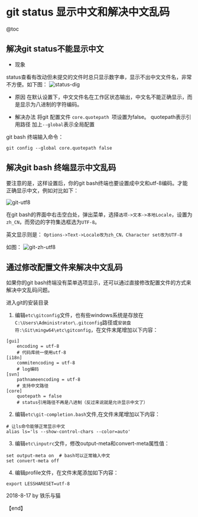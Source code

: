 # git status 显示中文和解决中文乱码
@toc

## 解决git status不能显示中文
* 现象

status查看有改动但未提交的文件时总只显示数字串，显示不出中文文件名，非常不方便。如下图：
![status-dig]($resource/status-dig.jpg)

* 原因
在默认设置下，中文文件名在工作区状态输出，中文名不能正确显示，而是显示为八进制的字符编码。

* 解决办法
将git 配置文件 `core.quotepath `项设置为false。
quotepath表示引用路径
加上`--global`表示全局配置

git bash 终端输入命令：
```
git config --global core.quotepath false
```

## 解决git bash 终端显示中文乱码
要注意的是，这样设置后，你的git bash终端也要设置成中文和utf-8编码。才能正确显示中文，例如对比如下：

![git-utf8]($resource/git-utf8.jpg)

在git bash的界面中右击空白处，弹出菜单，选择`选项->文本->本地Locale`，设置为`zh_CN`，而旁边的字符集选框选为`UTF-8`。

英文显示则是：
`Options->Text->Locale改为zh_CN，Character set改为UTF-8`

如图：
![git-zh-utf8]($resource/git-zh-utf8.jpg)

## 通过修改配置文件来解决中文乱码

如果你的git bash终端没有菜单选项显示，还可以通过直接修改配置文件的方式来解决中文乱码问题。

进入git的安装目录

1. 编辑`etc\gitconfig`文件，也有些windows系统是存放在`C:\Users\Administrator\.gitconfig`路径或`安装盘符:\Git\mingw64\etc\gitconfig`，在文件末尾增加以下内容：

```
[gui]  
    encoding = utf-8  
    # 代码库统一使用utf-8  
[i18n]  
    commitencoding = utf-8  
    # log编码  
[svn]  
    pathnameencoding = utf-8  
    # 支持中文路径  
[core]
	quotepath = false 
	# status引用路径不再是八进制（反过来说就是允许显示中文了）
```

2. 编辑`etc\git-completion.bash`文件,在文件末尾增加以下内容：
```
# 让ls命令能够正常显示中文
alias ls='ls --show-control-chars --color=auto' 
```

3. 编辑`etc\inputrc`文件，修改output-meta和convert-meta属性值：

```
set output-meta on  # bash可以正常输入中文  
set convert-meta off  
```

4. 编辑profile文件，在文件末尾添加如下内容：

```
export LESSHARESET=utf-8
```


2018-8-17
by 铁乐与猫

【end】

